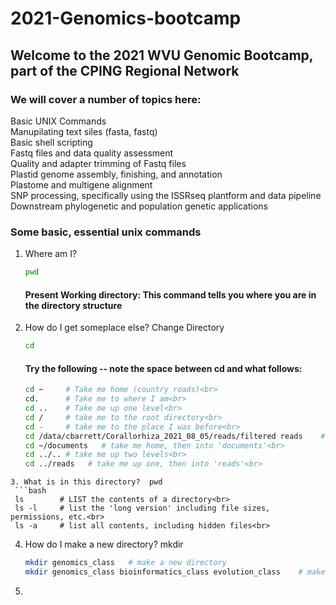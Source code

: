 # 2021-Genomics-bootcamp

## Welcome to the 2021 WVU Genomic Bootcamp, part of the CPING Regional Network

### We will cover a number of topics here:
  Basic UNIX Commands<br>
  Manupilating text siles (fasta, fastq)<br>
  Basic shell scripting<br>
  Fastq files and data quality assessment<br>
  Quality and adapter trimming of Fastq files<br>
  Plastid genome assembly, finishing, and annotation<br>
  Plastome and multigene alignment<br>
  SNP processing, specifically using the ISSRseq plantform and data pipeline<br>
  Downstream phylogenetic and population genetic applications<br>

### Some basic, essential unix commands
1. Where am I?
   ```bash
   pwd
   ```
   #### Present Working directory: This command tells you where you are in the directory structure
   
2. How do I get someplace else?            Change Directory
   ```bash
   cd
   ```
   #### Try the following -- note the space between cd and what follows:
   ```bash
   cd ~     # Take me home (country roads)<br>
   cd.      # Take me to where I am<br>
   cd ..    # Take me up one level<br>
   cd /     # take me to the root directory<br>
   cd -     # take me to the place I was before<br>
   cd /data/cbarrett/Corallorhiza_2021_08_05/reads/filtered reads    # This is an 'absolute' path. The initial '/' is the root, followed by /data/etc...<br>
   cd ~/documents   # take me home, then into 'documents'<br>
   cd ../.. # take me up two levels<br>
   cd ../reads   # take me up one, then into 'reads'<br>
  ```
3. What is in this directory?  pwd
   ```bash
   ls        # LIST the contents of a directory<br>
   ls -l     # list the 'long version' including file sizes, permissions, etc.<br>
   ls -a     # list all contents, including hidden files<br>
   ```
  
4. How do I make a new directory?  mkdir
   ```bash
   mkdir genomics_class   # make a new directory
   mkdir genomics_class bioinformatics_class evolution_class    # make three new directories
   ```
5. 
   
